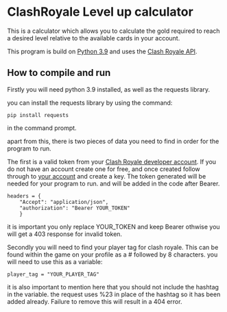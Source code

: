 # ClashRoyale Level up calculator

This is a calculator which allows you to calculate the gold required to reach a desired level relative to the available cards in your account.

This program is build on [Python 3.9](https://www.python.org/downloads/release/python-390/) and uses the [Clash Royale API](https://developer.clashroyale.com/#/).


## How to compile and run

Firstly you will need python 3.9 installed, as well as the requests library.

you can install the requests library by using the command:

    pip install requests
in the command prompt.

apart from this, there is two pieces of data you need to find in order for the program to run. 

The first is a valid token from your [Clash Royale developer account](https://developer.clashroyale.com/#/). 
If you do not have an account create one for free, and once created follow through to [your account](https://developer.clashroyale.com/#/account) and create a key. The token generated will be needed for your program to run. and will be added in the code after Bearer.

    headers = {
	    "Accept": "application/json",
	    "authorization": "Bearer YOUR_TOKEN"
	    }
it is important you only replace YOUR_TOKEN and keep Bearer othwise you will get a 403 response for invalid token.

Secondly you will need to find your player tag for clash royale. This can be found within the game on your profile as a # followed by 8 characters. you will need to use this as a variable:

    player_tag = "YOUR_PLAYER_TAG"
   it is also important to mention here that you should not include the hashtag in the variable. the request uses %23 in place of the hashtag so it has been added already. Failure to remove this will result in a 404 error.
   
